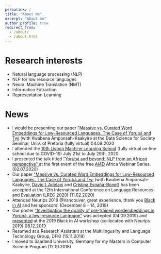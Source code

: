 ```yaml
---
permalink: /
title: "About me"
excerpt: "About me"
author_profile: true
redirect_from: 
  - /about/
  - /about.html
---
```


Research interests
======
* Natural language processing (NLP)
* NLP for low resource languages
* Neural Machine Translation (NMT)
* Information Extraction 
* Representation Learning

News
======
* I would be presenting our paper <a href = "https://arxiv.org/abs/1912.02481">"Massive vs. Curated Word Embeddings for Low-Resourced Languages. The Case of Yorùbá and Twi</a> (with Kwabena Amponsah-Kaakyire at the Data Science for Society Seminar, Univ. of Pretoria (fully virtual) 04.09.2020
* I attended the <a href="http://lxmls.it.pt/2020">10th Lisbon Machine Learning School</a> (fully virtual on-line school due to COVID-19) July 21st to July 29th, 2020
* I presented the talk titled <a href=" ajesujoba.github.io/files/ai4d_webinar_NLP.pdf">"Yorùbá and beyond: NLP from an African perspective" </a> at the first event of the free <a href="https://ai4d.ai/">AI4D</a> Africa Webinar Series. (02.07.2020)
* Our paper <a href = "https://arxiv.org/abs/1912.02481">"Massive vs. Curated Word Embeddings for Low-Resourced Languages. The Case of Yorùbá and Twi</a> (with Kwabena Amponsah-Kaakyire, <a href="https://dadelani.github.io/">David I. Adelani</a> and <a href="https://www.cs.upc.edu/~cristinae">Cristina España-Bonet</a>) has been accepted at the 12th International Conference on Language Resources and Evaluation (LREC 2020) (11.02.2020) 
* Attended Neurips 2019 @Vancouver, great experience, thank you <a href="https://blackinai.github.io/">Black in AI</a> and her sponsors! (December 8 - 14, 2019) 
* Our poster <a href=" ajesujoba.github.io/files/Black_in_AI.pdf">"Investigating the quality of pre-trained wordembeddings in Yorùbá, a low-resource Language"</a> was accepted (04.09.2019) and <a href=" ajesujoba.github.io/images/IMG_2203.JPG">presented</a> at the 2019 Black in AI workshop (co-located with Neurips 2019) 08.12.2019
* Resumed at a Research Assistant at the Multilinguality and Language Technology Group, DFKI (15.11.2019)
* I moved to Saarland University, Germany for my Masters in Computer Science Program (12.10.2018)
